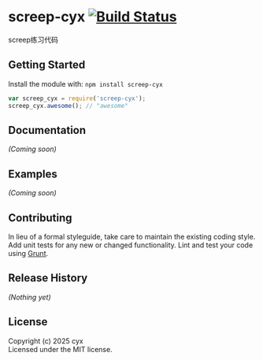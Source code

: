 # screep-cyx [![Build Status](https://secure.travis-ci.org/Z640/screep-cyx.png?branch=master)](http://travis-ci.org/Z640/screep-cyx)

screep练习代码

## Getting Started
Install the module with: `npm install screep-cyx`

```javascript
var screep_cyx = require('screep-cyx');
screep_cyx.awesome(); // "awesome"
```

## Documentation
_(Coming soon)_

## Examples
_(Coming soon)_

## Contributing
In lieu of a formal styleguide, take care to maintain the existing coding style. Add unit tests for any new or changed functionality. Lint and test your code using [Grunt](http://gruntjs.com/).

## Release History
_(Nothing yet)_

## License
Copyright (c) 2025 cyx  
Licensed under the MIT license.
